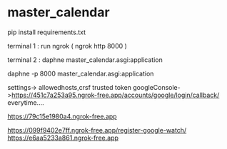 # master_calendar

pip install requirements.txt


terminal 1 : run ngrok ( ngrok http 8000 ) 

terminal 2 : daphne master_calendar.asgi:application

daphne -p 8000 master_calendar.asgi:application


settings-> allowedhosts,crsf trusted token
googleConsole->https://451c7a253a95.ngrok-free.app/accounts/google/login/callback/
everytime....

 https://79c15e1980a4.ngrok-free.app

https://099f9402e7ff.ngrok-free.app/register-google-watch/
https://e6aa5233a861.ngrok-free.app